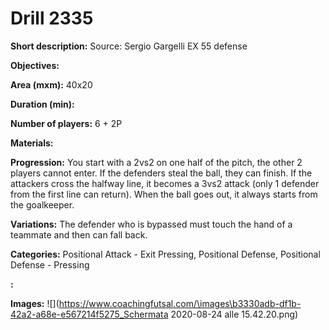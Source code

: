 # Drill 2335

**Short description:**
Source: Sergio Gargelli EX 55 defense

**Objectives:**


**Area (mxm):**
40x20

**Duration (min):**


**Number of players:**
6 + 2P

**Materials:**


**Progression:**
You start with a 2vs2 on one half of the pitch, the other 2 players cannot enter. If the defenders steal the ball, they can finish. If the attackers cross the halfway line, it becomes a 3vs2 attack (only 1 defender from the first line can return). When the ball goes out, it always starts from the goalkeeper.

**Variations:**
The defender who is bypassed must touch the hand of a teammate and then can fall back.

**Categories:**
Positional Attack - Exit Pressing, Positional Defense, Positional Defense - Pressing

**:**


**Images:**
![](https://www.coachingfutsal.com/\images\b3330adb-df1b-42a2-a68e-e567214f5275_Schermata 2020-08-24 alle 15.42.20.png)


